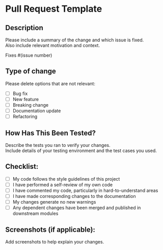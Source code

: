 # Pull Request Template

## Description

Please include a summary of the change and which issue is fixed.  
Also include relevant motivation and context.

Fixes #(issue number)

## Type of change

Please delete options that are not relevant:

- [ ] Bug fix
- [ ] New feature
- [ ] Breaking change
- [ ] Documentation update
- [ ] Refactoring

## How Has This Been Tested?

Describe the tests you ran to verify your changes.  
Include details of your testing environment and the test cases you used.

## Checklist:

- [ ] My code follows the style guidelines of this project
- [ ] I have performed a self-review of my own code
- [ ] I have commented my code, particularly in hard-to-understand areas
- [ ] I have made corresponding changes to the documentation
- [ ] My changes generate no new warnings
- [ ] Any dependent changes have been merged and published in downstream modules

## Screenshots (if applicable):

Add screenshots to help explain your changes.
